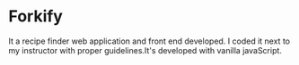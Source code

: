 # Forkify
It a recipe finder web application and front end developed. I coded it next to my instructor with proper guidelines.It's developed with vanilla javaScript.
